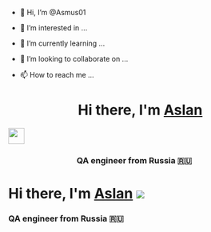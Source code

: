 - 👋 Hi, I’m @Asmus01
- 👀 I’m interested in ...
- 🌱 I’m currently learning ...
- 💞️ I’m looking to collaborate on ...
- 📫 How to reach me ...

  <h1 align="center">Hi there, I'm <a href="https://daniilshat.ru/" target="_blank">Aslan</a> 
<img src="https://github.com/blackcater/blackcater/raw/main/images/Hi.gif" height="32"/></h1>
<h3 align="center">QA engineer from Russia 🇷🇺</h3>

# Hi there, I'm [Aslan](https://daniilshat.ru/) ![](https://github.com/blackcater/blackcater/raw/main/images/Hi.gif) 
### QA engineer from Russia  🇷🇺

<!---
Asmus01/Asmus01 is a ✨ special ✨ repository because its `README.md` (this file) appears on your GitHub profile.
You can click the Preview link to take a look at your changes.
--->
